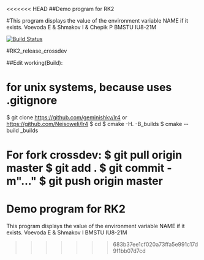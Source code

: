 <<<<<<< HEAD
##Demo program for RK2

#This program displays the value of the environment variable NAME if it exists. Voevoda E & Shmakov I & Chepik P
BMSTU IU8-21M

[![Build Status](https://travis-ci.org/geminishkv/lr4.svg?branch=master)](https://travis-ci.org/geminishkv/lr4)


#RK2_release_crossdev


##Edit working(Build):

#    for unix systems, because uses .gitignore 
$ git clone https://github.com/geminishkv/lr4 or https://github.com/Neisoweli/lr4
$ cd 
$ cmake -H. -B_builds
$ cmake --build _builds

For fork crossdev:
$ git pull origin master
$ git add .
$ git commit -m"..."
$ git push origin master
=======
# Demo program for RK2

This program displays the value of the environment variable NAME if it exists.
Voevoda E & Shmakov I
BMSTU IU8-21M
>>>>>>> 683b37ee1cf020a73ffa5e991c17d9f1bb07d7cd
